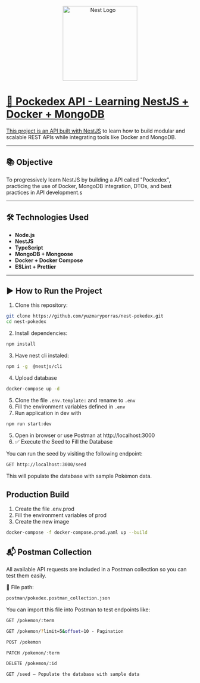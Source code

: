 <p align='center'>
  <a href='http://nestjs.com/' target='blank'><img src='https://nestjs.com/img/logo-small.svg' width='200px' alt='Nest Logo'>
</p>

# 🔴 Pockedex API - Learning NestJS + Docker + MongoDB

This project is an API built with [NestJS](https://nestjs.com/) to learn how to build modular and scalable REST APIs while integrating tools like Docker and MongoDB.

---

## 📚 Objective

To progressively learn NestJS by building a API called "Pockedex", practicing the use of Docker, MongoDB integration, DTOs, and best practices in API development.s

---

## 🛠️ Technologies Used

- **Node.js**
- **NestJS**
- **TypeScript**
- **MongoDB + Mongoose**
- **Docker + Docker Compose**
- **ESLint + Prettier**

---


## ▶️ How to Run the Project

1. Clone this repository:

  ```bash
  git clone https://github.com/yuzmaryporras/nest-pokedex.git
  cd nest-pokedex
  ```

2. Install dependencies:

  ```bash
  npm install
  ```

3. Have nest cli instaled:

  ```bash
  npm i -g  @nestjs/cli
  ```

4. Upload database

  ```bash
  docker-compose up -d
  ``` 
5. Clone the file ```.env.template:```  and rename to ```.env```
6. Fill the environment variables defined in ```.env```
7. Run application in dev with

  ```bash
  npm run start:dev
  ``` 
5. Open in browser or use Postman at http://localhost:3000
6. ✅ Execute the Seed to Fill the Database

You can run the seed by visiting the following endpoint:

```bash
GET http://localhost:3000/seed
``` 

This will populate the database with sample Pokémon data.

## Production Build
1. Create the file .env.prod
2. Fill the environment variables of prod
3. Create the new image

```bash
docker-compose -f docker-compose.prod.yaml up --build
```

## 📬 Postman Collection

All available API requests are included in a Postman collection so you can test them easily.

📁 File path:

```bash
postman/pokedex.postman_collection.json
```

You can import this file into Postman to test endpoints like:

```bash
GET /pokemon/:term

GET /pokemon/?limit=5&offset=10 - Pagination

POST /pokemon

PATCH /pokemon/:term

DELETE /pokemon/:id

GET /seed – Populate the database with sample data
```